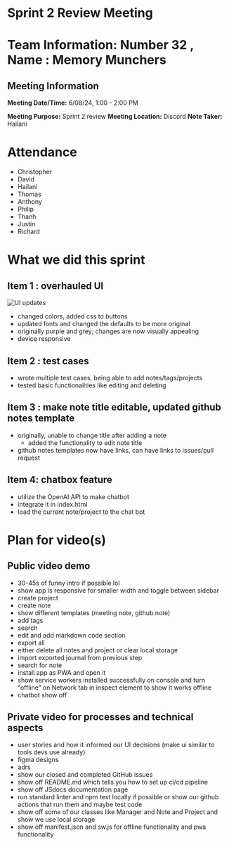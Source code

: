 # Sprint 2 Review Meeting

# Team Information: Number 32 , Name : Memory Munchers
## Meeting Information

**Meeting Date/Time:** 6/08/24, 1:00 - 2:00 PM 

**Meeting Purpose:** Sprint 2 review
**Meeting Location:** Discord
**Note Taker:** 
Hailani

# Attendance
- Christopher
- David
- Hailani 
- Thomas
- Anthony
- Philip
- Thanh
- Justin
- Richard

# What we did this sprint

## Item 1 : overhauled UI
![UI updates](https://github.com/cse110-sp24-group32/cse110-sp24-group32/assets/100443772/540c7b0e-4c62-4777-995a-469ba4d3c476)
- changed colors, added css to buttons
- updated fonts and changed the defaults to be more original
- originally purple and grey; changes are now visually appealing
- device responsive 

## Item 2 : test cases
- wrote multiple test cases, being able to add notes/tags/projects
- tested basic functionalities like editing and deleting

## Item 3 : make note title editable, updated github notes template
- originally, unable to change title after adding a note
  - added the functionality to edit note title
- github notes templates now have links, can have links to issues/pull request

## Item 4: chatbox feature
- utilize the OpenAI API to make chatbot
- integrate it in index.html
- load the current note/project to the chat bot

# Plan for video(s)

## Public video demo

- 30-45s of funny intro if possible lol
- show app is responsive for smaller width and toggle between sidebar
- create project
- create note
- show different templates (meeting note, github note)
- add tags
- search
- edit and add markdown code section
- export all
- either delete all notes and project or clear local storage
- import exported journal from previous step
- search for note 
- install app as PWA and open it
- show service workers installed successfully on console and turn “offline” on Network tab in inspect element to show it works offline
- chatbot show off

## Private video for processes and technical aspects

- user stories and how it informed our UI decisions (make ui similar to tools devs use already)
- figma designs
- adrs 
- show our closed and completed GitHub issues
- show off README.md which tells you how to set up ci/cd pipeline
- show off JSdocs documentation page
- run standard linter and npm test locally if possible or show our github actions that run them and maybe test code
- show off some of our classes like Manager and Note and Project and show we use local storage 
- show off manifest.json and sw.js for offline functionality and pwa functionality





